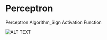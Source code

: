 # Perceptron
Perceptron Algorithm_Sign Activation Function

![ALT TEXT](https://github.com/SaifurRR/Perceptron_Single-Layer-NN/blob/main/Single%20Layer%20Perceptron.jpeg)
